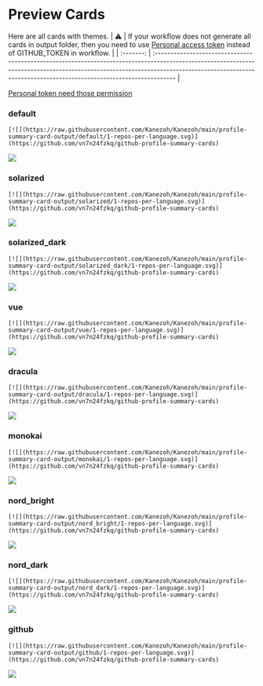 
# Preview Cards

Here are all cards with themes.
| :warning: | If your workflow does not generate all cards in output folder, then you need to use [Personal access token](https://docs.github.com/en/actions/configuring-and-managing-workflows/creating-and-storing-encrypted-secrets) instead of GITHUB_TOKEN in workflow. |
| :-------: | :------------------------------------------------------------------------------------------------------------------------------------------------------------------------------------------------------------------------------------------------ |

[Personal token need those permission](https://github.com/vn7n24fzkq/github-profile-summary-cards/wiki/Personal-access-token-permissions)


### default


```
[![](https://raw.githubusercontent.com/Kanezoh/Kanezoh/main/profile-summary-card-output/default/1-repos-per-language.svg)](https://github.com/vn7n24fzkq/github-profile-summary-cards)
```
![](https://raw.githubusercontent.com/Kanezoh/Kanezoh/main/profile-summary-card-output/default/1-repos-per-language.svg)


### solarized


```
[![](https://raw.githubusercontent.com/Kanezoh/Kanezoh/main/profile-summary-card-output/solarized/1-repos-per-language.svg)](https://github.com/vn7n24fzkq/github-profile-summary-cards)
```
![](https://raw.githubusercontent.com/Kanezoh/Kanezoh/main/profile-summary-card-output/solarized/1-repos-per-language.svg)


### solarized_dark


```
[![](https://raw.githubusercontent.com/Kanezoh/Kanezoh/main/profile-summary-card-output/solarized_dark/1-repos-per-language.svg)](https://github.com/vn7n24fzkq/github-profile-summary-cards)
```
![](https://raw.githubusercontent.com/Kanezoh/Kanezoh/main/profile-summary-card-output/solarized_dark/1-repos-per-language.svg)


### vue


```
[![](https://raw.githubusercontent.com/Kanezoh/Kanezoh/main/profile-summary-card-output/vue/1-repos-per-language.svg)](https://github.com/vn7n24fzkq/github-profile-summary-cards)
```
![](https://raw.githubusercontent.com/Kanezoh/Kanezoh/main/profile-summary-card-output/vue/1-repos-per-language.svg)


### dracula


```
[![](https://raw.githubusercontent.com/Kanezoh/Kanezoh/main/profile-summary-card-output/dracula/1-repos-per-language.svg)](https://github.com/vn7n24fzkq/github-profile-summary-cards)
```
![](https://raw.githubusercontent.com/Kanezoh/Kanezoh/main/profile-summary-card-output/dracula/1-repos-per-language.svg)


### monokai


```
[![](https://raw.githubusercontent.com/Kanezoh/Kanezoh/main/profile-summary-card-output/monokai/1-repos-per-language.svg)](https://github.com/vn7n24fzkq/github-profile-summary-cards)
```
![](https://raw.githubusercontent.com/Kanezoh/Kanezoh/main/profile-summary-card-output/monokai/1-repos-per-language.svg)


### nord_bright


```
[![](https://raw.githubusercontent.com/Kanezoh/Kanezoh/main/profile-summary-card-output/nord_bright/1-repos-per-language.svg)](https://github.com/vn7n24fzkq/github-profile-summary-cards)
```
![](https://raw.githubusercontent.com/Kanezoh/Kanezoh/main/profile-summary-card-output/nord_bright/1-repos-per-language.svg)


### nord_dark


```
[![](https://raw.githubusercontent.com/Kanezoh/Kanezoh/main/profile-summary-card-output/nord_dark/1-repos-per-language.svg)](https://github.com/vn7n24fzkq/github-profile-summary-cards)
```
![](https://raw.githubusercontent.com/Kanezoh/Kanezoh/main/profile-summary-card-output/nord_dark/1-repos-per-language.svg)


### github


```
[![](https://raw.githubusercontent.com/Kanezoh/Kanezoh/main/profile-summary-card-output/github/1-repos-per-language.svg)](https://github.com/vn7n24fzkq/github-profile-summary-cards)
```
![](https://raw.githubusercontent.com/Kanezoh/Kanezoh/main/profile-summary-card-output/github/1-repos-per-language.svg)

